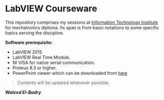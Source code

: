 **LabVIEW Courseware**
======================

This repository comprises my sessions at [Information Technology Institute](http://iti.gov.eg/) for mechatronics diploma. Its span is from basic notations to some specific topics serving the discipline.

**Software prerequisite:**
 - LabVIEW 2015
 - LabVIEW Real Time Module.
 - NI VISA for native serial communication.
 - Proteus 8.3 or higher. 
 - PowerPoint viewer which can be downloaded from [here](https://www.microsoft.com/en-eg/download/details.aspx?id=13)
 
 > Contents will be updated whenever possible.
 
 ***Waleed El-Badry***
